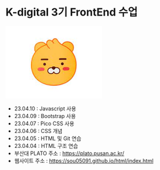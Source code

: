 # K-digital 3기 FrontEnd 수업
![Alt text](/image/me.jpg)
+ 23.04.10 : Javascript 사용
+ 23.04.09 : Bootstrap 사용
+ 23.04.07 : Pico CSS 사용
+ 23.04.06 : CSS 개념
+ 23.04.05 : HTML 및 Git 연습
+ 23.04.04 : HTML 구조 연습
+ 부산대 PLATO 주소 : <https://plato.pusan.ac.kr/>
+ 웹사이트 주소 : <https://sou05091.github.io/html/index.html>